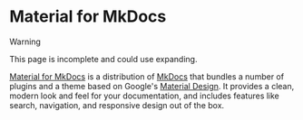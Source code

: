 # Material for MkDocs

> [!WARNING]
> This page is incomplete and could use expanding.

[Material for MkDocs][material-mkdocs] is a distribution of [MkDocs] that
bundles a number of plugins and a theme based on Google's [Material
Design][material-design]. It provides a clean, modern look and feel for your
documentation, and includes features like search, navigation, and responsive
design out of the box.

[material-design]: https://material.io/
[material-mkdocs]: https://squidfunk.github.io/mkdocs-material/
[mkdocs]: https://www.mkdocs.org/

